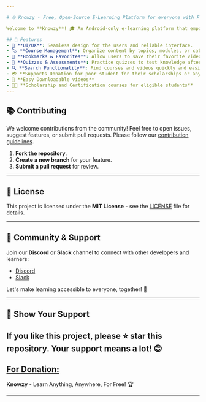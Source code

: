 ```yaml
---

# 🌐 Knowzy - Free, Open-Source E-Learning Platform for everyone with Free certification & Scholarship 📚

Welcome to **Knowzy**! 🎓 An Android-only e-learning platform that empowers learners by providing free access to educational content & certification. Our mission is to make high-quality learning accessible to everyone, everywhere & anytime! 🌍✨

## 🚀 Features
- 📱 **UI/UX**: Seamless design for the users and reliable interface.
- 🏷️ **Course Management**: Organize content by topics, modules, or categories for easy navigation.
- 📑 **Bookmarks & Favorites**: Allow users to save their favorite videos and resume learning anytime.
- 🧠 **Quizzes & Assessments**: Practice quizzes to test knowledge after watching a video.
- 🔍 **Search Functionality**: Find courses and videos quickly and easily.
- 💳 **Supports Donation for poor student for their scholarships or any other certification**
- 🔽 **Easy Downloadable videos**
- 🧑‍🎓 **Scholarship and Certification courses for eligible students**
---
```


## 📚 Contributing
We welcome contributions from the community! Feel free to open issues, suggest features, or submit pull requests. Please follow our [contribution guidelines](CONTRIBUTING.md).

1. **Fork the repository**.
2. **Create a new branch** for your feature.
3. **Submit a pull request** for review.

---

## 📝 License
This project is licensed under the **MIT License** - see the [LICENSE](LICENSE) file for details.

---

## 💬 Community & Support
Join our **Discord** or **Slack** channel to connect with other developers and learners:
- [Discord](#)
- [Slack](#)

Let's make learning accessible to everyone, together! 🎉

---

## 🌟 Show Your Support
If you like this project, please ⭐️ star this repository. Your support means a lot! 😊
---
[For Donation:](https://buymeacoffee.com/knowzy)
---

**Knowzy** - Learn Anything, Anywhere, For Free! 🏆

---
